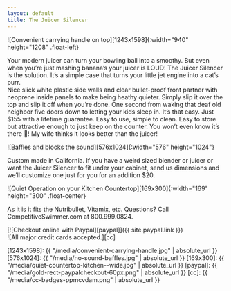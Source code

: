 ```yaml
---
layout: default
title: The Juicer Silencer
---
```


![Convenient carrying handle on top][1243x1598]{:width="940" height="1208" .float-left}  

Your modern juicer can turn your bowling ball into a smoothy. But even when you’re just mashing banana’s your juicer is LOUD! The Juicer Silencer is the solution. It’s a simple case that turns your little jet engine into a cat’s purr.  
Nice slick white plastic side walls and clear bullet-proof front partner with neoprene inside panels to make being heathy quieter. Simply slip it over the top and slip it off when you’re done. One second from waking that deaf old neighbor five doors down to letting your kids sleep in. It’s that easy. Just $155 with a lifetime guarantee. Easy to use, simple to clean. Easy to store but attractive enough to just keep on the counter. You won’t even know it’s there 🙂! My wife thinks it looks better than the juicer!  

![Baffles and blocks the sound][576x1024]{:width="576" height="1024"}  

Custom made in California. If you have a weird sized blender or juicer or want the Juicer Silencer to fit under your cabinet, send us dimensions and we’ll customize one just for you for an addition $20.  

![Quiet Operation on your Kitchen Countertop][169x300]{:width="169" height="300" .float-center}  

As it is it fits the Nutribullet, Vitamix, etc. Questions? Call CompetitiveSwimmer.com at 800.999.0824.  

[![Checkout online with Paypal][paypal]]({{ site.paypal.link }})  
![All major credit cards accepted.][cc]  

[1243x1598]: {{ "/media/convenient-carrying-handle.jpg" | absolute_url }}
[576x1024]: {{ "/media/no-sound-baffles.jpg" | absolute_url }}
[169x300]: {{ "/media/quiet-countertop-kitchen--wide.jpg" | absolute_url }}
[paypal]: {{ "/media/gold-rect-paypalcheckout-60px.png" | absolute_url }}
[cc]: {{ "/media/cc-badges-ppmcvdam.png" | absolute_url }}
